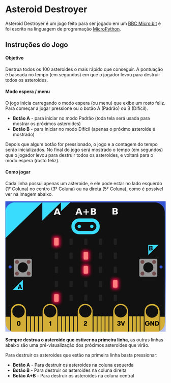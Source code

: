 # Asteroid Destroyer

Asteroid Destroyer é um jogo feito para ser jogado em um [BBC Micro:bit](https://microbit.org/) e foi escrito na linguagem de programação [MicroPython](https://micropython.org/).

## Instruções do Jogo

#### Objetivo

Destrua todos os 100 asteroides o mais rápido que conseguir. A pontuação é baseada no tempo (em segundos) em que o jogador levou para destruir todos os asteroides. 

#### Modo espera / menu

O jogo inicia carregando o modo espera (ou menu) que exibe um rosto feliz. Para começar a jogar pressione ou o botão A (Padrão) ou B (Difícil).
   - **Botão A** - para iniciar no modo Padrão (toda tela será usada para mostrar os próximos asteroides)
   - **Botão B** - para iniciar no modo Difícil (apenas o próximo asteroide é mostrado)

Depois que algum botão for pressionado, o jogo e a contagem do tempo serão inicializados. No final do jogo será mostrado o tempo (em segundos) que o jogador levou para destruir todos os asteroides, e voltará para o modo espera (rosto feliz).

#### Como jogar

Cada linha possui apenas um asteroide, e ele pode estar no lado esquerdo (1° Coluna) no centro (3° Coluna) ou na direta (5° Coluna), como é possível ver na imagem abaixo.

![MicroBit](../../imagens/MicroBit.png)

**Sempre destrua o asteroide que estiver na primeira linha**, as outras linhas abaixo são uma pré-visualização dos próximos asteroides que virão. 

Para destruir os asteroides que estão na primeira linha basta pressionar:
 - **Botão A** - Para destruir os asteroides na coluna esquerda
 - **Botão B** - Para destruir os asteroides na coluna direita
 - **Botão A+B** - Para destruir os asteroides na coluna central